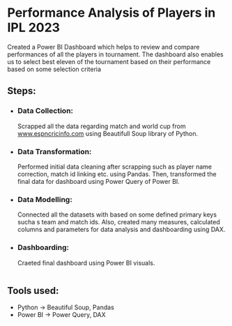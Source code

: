 # Performance Analysis of Players in IPL 2023

Created a Power BI Dashboard which helps to review and compare performances of all the players in tournament. The dashboard also enables us to select best eleven of the tournament based on their performance based on some selection criteria

## Steps:
- ### Data Collection:
    Scrapped all the data regarding match and world cup from www.espncricinfo.com using Beautifull Soup library of Python.
    
- ### Data Transformation:
    Performed initial data cleaning after scrapping such as player name correction, match id linking etc. using Pandas.
    Then, transformed the final data for dashboard using Power Query of Power BI.

- ### Data Modelling:
    Connected all the datasets with based on some defined primary keys sucha s team and match ids. Also, created many measures, calculated columns and parameters for data analysis and dashboarding using DAX.
 
- ### Dashboarding:
    Craeted final dashboard using Power BI visuals.
    ```

## Tools used:
- Python -> Beautiful Soup, Pandas
- Power BI -> Power Query, DAX
